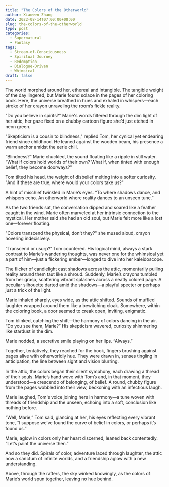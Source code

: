 ```yaml
---
title: "The Colors of the Otherworld"
author: Xiaowen Zhang
date: 2022-08-14T07:00:00+08:00
slug: the-colors-of-the-otherworld
type: post
categories:
  - Supernatural
  - Fantasy
tags:
  - Stream-of-Consciousness
  - Spiritual Journey
  - Redemption
  - Dialogue-Driven
  - Whimsical
draft: false
---
```


The world morphed around her, ethereal and intangible. The tangible weight of the day lingered, but Marie found solace in the pages of her coloring book. Here, the universe breathed in hues and exhaled in whispers—each stroke of her crayon unraveling the room’s fickle reality.

"Do you believe in spirits?" Marie's words filtered through the dim light of her attic, her gaze fixed on a chubby cartoon figure she’d just etched in neon green.

"Skepticism is a cousin to blindness," replied Tom, her cynical yet endearing friend since childhood. He leaned against the wooden beam, his presence a warm anchor amidst the eerie chill.

“Blindness?” Marie chuckled, the sound floating like a ripple in still water. “What if colors hold worlds of their own? What if, when tinted with enough belief, they become doorways?"

Tom tilted his head, the weight of disbelief melting into a softer curiosity. "And if these are true, where would your colors take us?"

A hint of mischief twinkled in Marie’s eyes. “To where shadows dance, and whispers echo. An otherworld where reality dances to an unseen tune.”

As the two friends sat, the conversation dipped and soared like a feather caught in the wind. Marie often marveled at her intrinsic connection to the mystical. Her mother said she had an old soul, but Marie felt more like a lost one—forever floating.

"Colors transcend the physical, don’t they?" she mused aloud, crayon hovering indecisively.

“Transcend or usurp?” Tom countered. His logical mind, always a stark contrast to Marie’s wandering thoughts, was never one for the whimsical yet a part of him—just a flickering ember—longed to dive into her kaleidoscope.

The flicker of candlelight cast shadows across the attic, momentarily pulling reality around them taut like a shroud. Suddenly, Marie’s crayons tumbled from her grasp, scattering vibrant splashes across a neatly colored page. A peculiar silhouette darted amid the shadows—a playful specter or perhaps just a trick of the light.

Marie inhaled sharply, eyes wide, as the attic shifted. Sounds of muffled laughter wrapped around them like a bewitching cloak. Somewhere, within the coloring book, a door seemed to creak open, inviting, enigmatic.

Tom blinked, catching the shift—the harmony of colors dancing in the air. “Do you see them, Marie?” His skepticism wavered, curiosity shimmering like stardust in the dim.

Marie nodded, a secretive smile playing on her lips. “Always.”

Together, tentatively, they reached for the book, fingers brushing against pages alive with otherworldly hue. They were drawn in, senses tingling in anticipation, the line between sight and vision blurring.

In the attic, the colors began their silent symphony, each drawing a thread of their souls. Marie’s hand wove with Tom’s and, in that moment, they understood—a crescendo of belonging, of belief. A round, chubby figure from the pages wobbled into their view, beckoning with an infectious laugh.

Marie laughed, Tom's voice joining hers in harmony—a tune woven with threads of friendship and the unseen, echoing into a soft, conclusion like nothing before.

“Well, Marie,” Tom said, glancing at her, his eyes reflecting every vibrant tone, “I suppose we’ve found the curve of belief in colors, or perhaps it’s found us.”

Marie, aglow in colors only her heart discerned, leaned back contentedly. “Let’s paint the universe then.”

And so they did. Spirals of color, adventure laced through laughter, the attic now a sanctum of infinite worlds, and a friendship aglow with a new understanding.

Above, through the rafters, the sky winked knowingly, as the colors of Marie’s world spun together, leaving no hue behind.